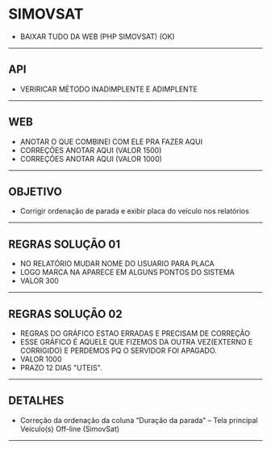 # SIMOVSAT
- BAIXAR TUDO DA WEB (PHP SIMOVSAT) (OK)
---

## API
- VERIRICAR MÉTODO INADIMPLENTE E ADIMPLENTE
---

## WEB
- ANOTAR O QUE COMBINEI COM ELE PRA FAZER AQUI
- CORREÇÕES ANOTAR AQUI (VALOR 1500)
- CORREÇÕES ANOTAR AQUI (VALOR 1000)
---

## OBJETIVO
- Corrigir ordenação de parada e exibir placa do veículo nos relatórios
---

## REGRAS  SOLUÇÃO 01
- NO RELATÓRIO MUDAR NOME DO USUARIO PARA PLACA
- LOGO MARCA NA APARECE EM ALGUNS PONTOS DO SISTEMA
- VALOR 300
---


## REGRAS  SOLUÇÃO 02
- REGRAS DO GRÁFICO ESTAO ERRADAS E PRECISAM DE CORREÇÃO
- ESSE GRÁFICO É AQUELE QUE FIZEMOS DA OUTRA VEZ(EXTERNO E CORRIGIDO) E PERDEMOS PQ O SERVIDOR FOI APAGADO.
- VALOR 1000
- PRAZO 12 DIAS "UTEIS".
---

## DETALHES
- Correção da ordenação da coluna “Duração da parada” – Tela principal Veículo(s) Off-line (SimovSat)

<!-- 
Problema:
A coluna “Duração da parada” está sendo ordenada de forma incorreta porque está tratada como string (texto). Assim, valores como "126h 46min" ficam abaixo de "9h 3min", pois a ordenação compara os primeiros caracteres e não o tempo real em segundos.

⸻

✅ Regra para correção da ordenação
	1.	Converter os tempos exibidos na coluna “Duração da parada” para segundos totais, de forma invisível ao usuário, para que a ordenação seja feita corretamente.
	2.	Função JavaScript sugerida para conversão:
function parseTimeToSeconds(str) {
  const regex = /(?:(\d+)h)?\s*(?:(\d+)min)?\s*(?:(\d+)s)?/;
  const [, h = 0, m = 0, s = 0] = str.match(regex).map(Number);
  return (h * 3600) + (m * 60) + s;
}
3.	Aplicar essa função no sorting da tabela, seja por:
	•	DataTables.js com data-order oculto;
	•	Vue.js com computed ou sortMethod;
	•	Ou no backend, retornando já o tempo total em segundos no JSON da API como parada_em_segundos.

⸻

🧭 Exemplo de implementação simples no frontend:

Se estiver usando uma lib de tabela como Vue Table, AG Grid ou similar:
rows.sort((a, b) => parseTimeToSeconds(b.duracaoParada) - parseTimeToSeconds(a.duracaoParada));
🎯 Resultado esperado:
Ao aplicar essa regra, a coluna “Duração da parada” será corretamente ordenada do maior tempo para o menor, mesmo que visualmente continue aparecendo no formato "XXh YYmin ZZs". -->
---
